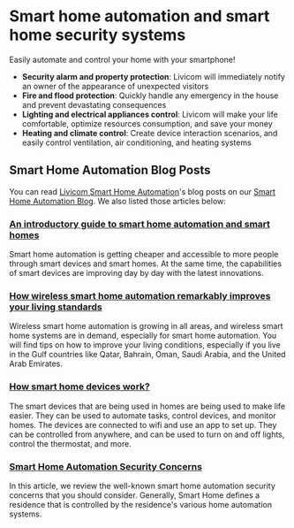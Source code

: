 # Smart home automation and smart home security systems
Easily automate and control your home with your smartphone!

- __Security alarm and property protection__: Livicom will immediately notify an owner of the appearance of unexpected visitors
- __Fire and flood protection__: Quickly handle any emergency in the house and prevent devastating consequences
- __Lighting and electrical appliances control__: Livicom will make your life comfortable, optimize resources consumption, and save your money
- __Heating and climate control__: Create device interaction scenarios, and easily control ventilation, air conditioning, and heating systems

## Smart Home Automation Blog Posts
You can read [Livicom Smart Home Automation](https://livicom.net/)'s blog posts on our [Smart Home Automation Blog](https://livicom.net/smart-blog/). We also listed those articles below:

### [An introductory guide to smart home automation and smart homes](https://livicom.net/smart-home-automation/)
Smart home automation is getting cheaper and accessible to more people through smart devices and smart homes. At the same time, the capabilities of smart devices are improving day by day with the latest innovations.


### [How wireless smart home automation remarkably improves your living standards](https://livicom.net/smart-home-automation/wireless-smart-home-automation/)
Wireless smart home automation is growing in all areas, and wireless smart home systems are in demand, especially for smart home automation. You will find tips on how to improve your living conditions, especially if you live in the Gulf countries like Qatar, Bahrain, Oman, Saudi Arabia, and the United Arab Emirates.

### [How smart home devices work?](https://livicom.net/smart-home-automation/how-smart-home-devices-work/)
The smart devices that are being used in homes are being used to make life easier. They can be used to automate tasks, control devices, and monitor homes. The devices are connected to wifi and use an app to set up. They can be controlled from anywhere, and can be used to turn on and off lights, control the thermostat, and more.

### [Smart Home Automation Security Concerns](https://livicom.net/smart-home-automation/security-concerns/)
In this article, we review the well-known smart home automation security concerns that you should consider. Generally, Smart Home defines a residence that is controlled by the residence's various home automation systems.

